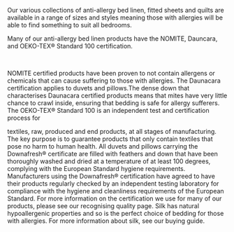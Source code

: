 Our various collections of anti-allergy bed linen, fitted sheets and quilts are available in a range of sizes and styles meaning those with allergies will be able to find something to suit all bedrooms.

Many of our anti-allergy bed linen products have the NOMITE, Dauncara, and OEKO-TEX® Standard 100 certification. 

 

NOMITE certified products have been proven to not contain allergens or chemicals that can cause suffering to those with allergies. The Daunacara certification applies to duvets and pillows.The dense down that characterises Daunacara certified products means that mites have very little chance to crawl inside, ensuring that bedding is safe for allergy sufferers. The OEKO-TEX® Standard 100 is an independent test and certification process for 

textiles, raw, produced and end products, at all stages of manufacturing. The key purpose is to guarantee products that only contain textiles that pose no harm to human health. All duvets and pillows carrying the Downafresh® certificate are filled with feathers and down that have been thoroughly washed and dried at a temperature of at least 100 degrees, complying with the European Standard hygiene requirements. Manufacturers using the Downafresh® certification have agreed to have their products regularly checked by an independent testing laboratory for compliance with the hygiene and cleanliness requirements of the European Standard. For more information on the certification we use for many of our products, please see our recognising quality page. Silk has natural hypoallergenic properties and so is the perfect choice of bedding for those with allergies. For more information about silk, see our buying guide.
